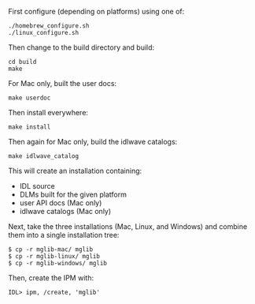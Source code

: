 First configure (depending on platforms) using one of:

    ./homebrew_configure.sh
    ./linux_configure.sh

Then change to the build directory and build:

    cd build
    make

For Mac only, built the user docs:

    make userdoc

Then install everywhere:

    make install

Then again for Mac only, build the idlwave catalogs:

    make idlwave_catalog

This will create an installation containing:

  - IDL source
  - DLMs built for the given platform
  - user API docs (Mac only)
  - idlwave catalogs (Mac only)

Next, take the three installations (Mac, Linux, and Windows) and combine them into a single installation tree:

    $ cp -r mglib-mac/ mglib
    $ cp -r mglib-linux/ mglib
    $ cp -r mglib-windows/ mglib

Then, create the IPM with:

    IDL> ipm, /create, 'mglib'
